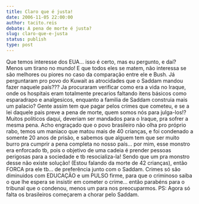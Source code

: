 ```yaml
---
title: Claro que é justa!
date: 2006-11-05 22:00:00
author: tacito.reis
debate: A pena de morte é justa?
slug: claro-que-e-justa
status: publish 
type: post
---
```


Que temos interesse dos EUA... isso é certo, mas eu pergunto, e daí? Menos um tirano no mundo! E que todos eles se matem, não interessa se são melhores ou piores no caso da comparação entre ele e Bush.
Já perguntaram pro povo do Kuwait as atrocidades que o Saddam mandou fazer naquele país??? Ja procuraram verificar como era a vida no Iraque, onde os hospitais eram totalmente precarios faltando itens básicos como esparadrapo e analgesicos, enquanto a familia de Saddam construia mais um palacio? Gente assim tem que pagar pelos crimes que cometeu, e se a lei daquele pais preve a pena de morte, quem somos nós para julga-los!? Muitos politicos daqui, deveriam ser mandados para o Iraque, pra sofrer a mesma pena.
Acho engraçado que o povo brasileiro não olha pro próprio rabo, temos um maniaco que matou mais de 40 crianças, e foi condenado a somente 20 anos de prisão, e sabemos que alguem tem que ser muito burro pra cumprir a pena completa no nosso país... por mim, esse monstro era enforcado tb, pois o objetivo de uma cadeia é prender pessoas perigosas para a sociedade e tb resocializa-la! Sendo que um pra monstro desse não existe solução! (Estou falando da morte de 42 crianças), então FORCA pra ele tb... de preferência junto com o Saddam.
Crimes só são diminuidos com EDUCAÇÃO e um PULSO firme, para que o criminoso saiba o que lhe espera se insistir em cometer o crime... então parabéns para o tribunal que o condenou, menos um para nos preocuparmos.
PS: Agora só falta os brasileiros começarem a chorar pelo Saddam.
